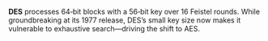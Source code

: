 **DES** processes 64‑bit blocks with a 56‑bit key over 16 Feistel rounds. While groundbreaking at its 1977 release, DES’s small key size now makes it vulnerable to exhaustive search—driving the shift to AES.